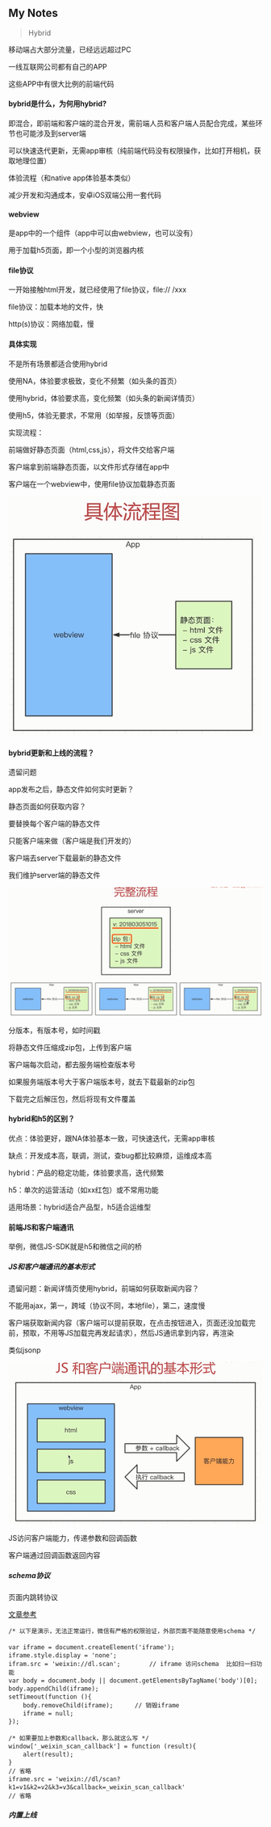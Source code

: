 My Notes
--------
> Hybrid

移动端占大部分流量，已经远远超过PC

一线互联网公司都有自己的APP

这些APP中有很大比例的前端代码

#### bybrid是什么，为何用hybrid?

即混合，即前端和客户端的混合开发，需前端人员和客户端人员配合完成，某些环节也可能涉及到server端

可以快速迭代更新，无需app审核（纯前端代码没有权限操作，比如打开相机，获取地理位置）

体验流程（和native app体验基本类似）

减少开发和沟通成本，安卓iOS双端公用一套代码

#### webview

是app中的一个组件（app中可以由webview，也可以没有）

用于加载h5页面，即一个小型的浏览器内核

#### file协议

一开始接触html开发，就已经使用了file协议，file://  /xxx

file协议：加载本地的文件，快

http(s)协议：网络加载，慢

#### 具体实现

不是所有场景都适合使用hybrid

使用NA，体验要求极致，变化不频繁（如头条的首页）

使用hybrid，体验要求高，变化频繁（如头条的新闻详情页）

使用h5，体验无要求，不常用（如举报，反馈等页面）

实现流程：

前端做好静态页面（html,css,js），将文件交给客户端

客户端拿到前端静态页面，以文件形式存储在app中

客户端在一个webview中，使用file协议加载静态页面	

<img src="img/hybrid实现.png" style="margin:0">

#### bybrid更新和上线的流程？

遗留问题

app发布之后，静态文件如何实时更新？

静态页面如何获取内容？

要替换每个客户端的静态文件

只能客户端来做（客户端是我们开发的）

客户端去server下载最新的静态文件

我们维护server端的静态文件

<img src="img/版本对比下载.png">

分版本，有版本号，如时间戳

将静态文件压缩成zip包，上传到客户端

客户端每次启动，都去服务端检查版本号

如果服务端版本号大于客户端版本号，就去下载最新的zip包

下载完之后解压包，然后将现有文件覆盖

#### hybrid和h5的区别？

优点：体验更好，跟NA体验基本一致，可快速迭代，无需app审核	

缺点：开发成本高，联调，测试，查bug都比较麻烦，运维成本高

hybrid：产品的稳定功能，体验要求高，迭代频繁

h5：单次的运营活动（如xx红包）或不常用功能

适用场景：hybrid适合产品型，h5适合运维型	

#### 前端JS和客户端通讯

举例，微信JS-SDK就是h5和微信之间的桥

##### JS和客户端通讯的基本形式

遗留问题：新闻详情页使用hybrid，前端如何获取新闻内容？

不能用ajax，第一，跨域（协议不同，本地file），第二，速度慢

客户端获取新闻内容（客户端可以提前获取，在点击按钮进入，页面还没加载完前，预取，不用等JS加载完再发起请求），然后JS通讯拿到内容，再渲染

类似jsonp

<img src="img/通讯.png">

JS访问客户端能力，传递参数和回调函数

客户端通过回调函数返回内容

##### schema协议

页面内跳转协议

<a href="https://blog.csdn.net/ruingman/article/details/70054670">文章参考</a>

```
/* 以下是演示，无法正常运行，微信有严格的权限验证，外部页面不能随意使用schema */

var iframe = document.createElement('iframe');
iframe.style.display = 'none';
ifram.src = 'weixin://dl.scan';        // iframe 访问schema  比如扫一扫功能
var body = document.body || document.getElementsByTagName('body')[0];
body.appendChild(iframe);
setTimeout(function (){
	body.removeChild(iframe);      // 销毁iframe
	iframe = null;
});

/* 如果要加上参数和callback，那么就这么写 */
window['_weixin_scan_callback'] = function (result){
	alert(result);
}
// 省略
iframe.src = 'weixin://dl/scan?k1=v1&k2=v2&k3=v3&callback=_weixin_scan_callback'
// 省略
```

##### 内置上线